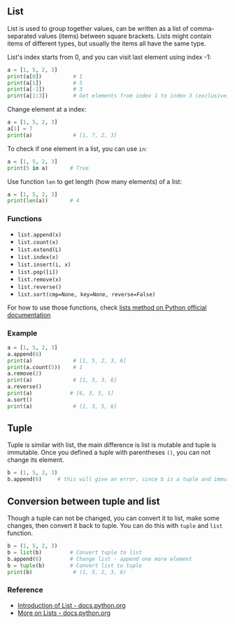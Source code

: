 ## List

List is used to group together values, can be written as a list of comma-separated values (items) between square brackets. Lists might contain items of different types, but usually the items all have the same type.

List's index starts from 0, and you can visit last element using index -1:

```python
a = [1, 5, 2, 3]
print(a[0])          # 1
print(a[1])          # 5
print(a[-1])         # 3
print(a[1:3])        # Get elements from index 1 to index 3 (exclusive), i.e. [5, 2]
```

Change element at a index:

```python
a = [1, 5, 2, 3]
a[1] = 7
print(a)             # [1, 7, 2, 3]
```

To check if one element in a list, you can use `in`:

```python
a = [1, 5, 2, 3]
print(5 in a)       # True
```

Use function `len` to get length (how many elements) of a list:

```python
a = [1, 5, 2, 3]
print(len(a))       # 4
```

### Functions

* `list.append(x)`
* `list.count(x)`
* `list.extend(L)`
* `list.index(x)`
* `list.insert(i, x)`
* `list.pop([i])`
* `list.remove(x)`
* `list.reverse()`
* `list.sort(cmp=None, key=None, reverse=False)`

For how to use those functions, check [lists method on Python official documentation](https://docs.python.org/3/tutorial/datastructures.html#more-on-lists)  

### Example

```python
a = [1, 5, 2, 3]
a.append(6)
print(a)             # [1, 5, 2, 3, 6]
print(a.count(5))    # 1
a.remove(2)
print(a)             # [1, 5, 3, 6]
a.reverse()
print(a)            # [6, 3, 5, 1]
a.sort()
print(a)             # [1, 3, 5, 6]
```

## Tuple

Tuple is similar with list, the main difference is list is mutable and tuple is immutable. Once you defined a tuple with parentheses `()`, you can not change its element.

```python
b = (1, 5, 2, 3)
b.append(6)     # this will give an error, since b is a tuple and immutable
```

## Conversion between tuple and list

Though a tuple can not be changed, you can convert it to list, make some changes, then convert it back to tuple. You can do this with `tuple` and `list` function.

```python
b = (1, 5, 2, 3)
b = list(b)         # Convert tuple to list
b.append(6)         # Change list - append one more element
b = tuple(b)        # Convert list to tuple
print(b)             # (1, 5, 2, 3, 6)
```

### Reference

* [Introduction of List - docs.python.org](https://docs.python.org/3/tutorial/introduction.html#lists)
* [More on Lists - docs.python.org](https://docs.python.org/3/tutorial/datastructures.html#more-on-lists)
